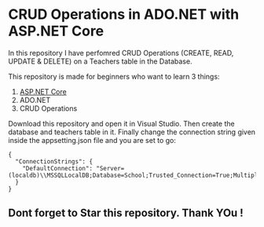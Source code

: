 # CRUD Operations in ADO.NET with ASP.NET Core
In this repository I have perfomred CRUD Operations (CREATE, READ, UPDATE & DELETE) on a Teachers table in the Database.

This repository is made for beginners who want to learn 3 things:

1. [ASP.NET Core](http://www.yogihosting.com/category/aspnet-core/)
2. ADO.NET
3. CRUD Operations

Download this repository and open it in Visual Studio. Then create the database and teachers table in it. Finally change the connection string given inside the appsetting.json file and you are set to go:

```
{
  "ConnectionStrings": {
    "DefaultConnection": "Server=(localdb)\\MSSQLLocalDB;Database=School;Trusted_Connection=True;MultipleActiveResultSets=true"
  }
}
```
## Dont forget to Star this repository. Thank YOu !
